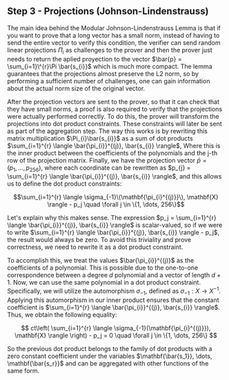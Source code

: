 ## Step 3 - Projections (Johnson-Lindenstrauss)
The main idea behind the Modular Johnson-Lindenstrauss Lemma is that if you want to prove that a long vector has a small norm, instead of having to send the entire vector to verify this condition, the verifier can send random linear projections $\Pi_{i}$ as challenges to the prover and then the prover just needs to return the aplied proyection to the vector $\bar{p} = \sum_{i=1}\^{r}\Pi \bar{s_{i}}$ which is much more compact. The lemma guarantees that the projections almost preserve the L2 norm, so by performing a sufficient number of challenges, one can gain information about the actual norm size of the original vector.

After the projection vectors are sent to the prover, so that it can check that they have small norms, a proof is also required to verify that the projections were actually performed correctly. To do this, the prover will transform the projections into dot product constraints. These constraints will later be sent as part of the aggregation step. The way this works is by rewriting this matrix multiplication $\Pi_{i}\bar{s_{i}}$ as a sum of dot products $\sum_{i=1}^{r} \langle \bar{\pi_{i}}^{(j)}, \bar{s_{i}} \rangle$, Where this is the inner product between the coefficients of the polynomials and the j-th row of the projection matrix. Finally, we have the projection vector $\bar{p} = (p_{1}, \dots, p_{256})$, where each coordinate can be rewritten as $p_{j} = \sum_{i=1}^{r} \langle \bar{\pi_{i}}^{(j)}, \bar{s_{i}} \rangle$, and this allows us to define the dot product constraints:

$$\sum_{i=1}^{r} \langle \sigma_{-1}\(\mathbf{\pi_{i}^{(j)}}\), \mathbf{X} \rangle - p_j  \quad \forall j \in \{1, \dots, 256\}$$

Let's explain why this makes sense. The expression $p_j = \sum_{i=1}^{r} \langle \bar{\pi_{i}}^{(j)}, \bar{s_{i}} \rangle$ is scalar-valued, so if we were to write $\sum_{i=1}^{r} \langle \bar{\pi_{i}}^{(j)}, \bar{s_{i}} \rangle - p_j$, the result would always be zero. To avoid this triviality and prove correctness, we need to rewrite it as a dot product constraint.

To accomplish this, we treat the values $\bar{\pi_{i}}^{(j)}$ as the coefficients of a polynomial. This is possible due to the one-to-one correspondence between a degree $d$ polynomial and a vector of length $d + 1$. Now, we can use the same polynomial in a dot product constraint. Specifically, we will utilize the automorphism $\sigma_{-1}$, defined as $\sigma_{-1}: X \to X^{-1}$. Applying this automorphism in our inner product ensures that the constant coefficient is $\sum_{i=1}^{r} \langle \bar{\pi_{i}}^{(j)}, \bar{s_{i}} \rangle$. Thus, we obtain the following equality:

$$
ct\left( \sum_{i=1}^{r} \langle \sigma_{-1}(\mathbf{\pi_{i}^{(j)}}), \mathbf{X} \rangle \right) - p_j = 0 \quad \forall j \in \{1, \dots, 256\}
$$

So the previous dot product belongs to the family of dot products with a zero constant coefficient under the variables $\mathbf{\bar{s_1}}, \dots, \mathbf{\bar{s_r}}$ and can be aggregated with other functions of the same form.


